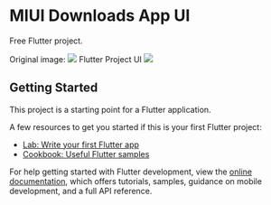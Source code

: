 # MIUI Downloads App UI

Free Flutter project.

Original image:
<img src="https://www.mediafire.com/file/ku3b93r53hcbk11/original_ui.jpg">
Flutter Project UI
<img src="https://www.mediafire.com/file/cqs4ilajx97ouml/flutter_ui.jpg">

## Getting Started

This project is a starting point for a Flutter application.

A few resources to get you started if this is your first Flutter project:

- [Lab: Write your first Flutter app](https://docs.flutter.dev/get-started/codelab)
- [Cookbook: Useful Flutter samples](https://docs.flutter.dev/cookbook)

For help getting started with Flutter development, view the
[online documentation](https://docs.flutter.dev/), which offers tutorials,
samples, guidance on mobile development, and a full API reference.
